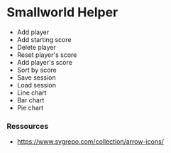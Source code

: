 # Smallworld Helper

- Add player
- Add starting score
- Delete player
- Reset player's score
- Add player's score
- Sort by score
- Save session
- Load session
- Line chart
- Bar chart
- Pie chart

### Ressources

- https://www.svgrepo.com/collection/arrow-icons/
